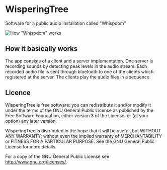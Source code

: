 # WisperingTree
Software for a public audio installation called "Whispdom"

![How "Whispdom" works](https://dl.dropboxusercontent.com/u/8343806/whispdom-sketch2-367px.jpg)

## How it basically works
The app consists of a client and a server implementation. One server is recording sounds by detecting peak levels in the audio stream. 
Each recorded audio file is sent through bluetooth to one of the clients which registered at the server.
The clients play the audio files in a sequence.

## Licence

WisperingTree is free software: you can redistribute it and/or modify
it under the terms of the GNU General Public License as published by
the Free Software Foundation, either version 3 of the License, or
        (at your option) any later version.

WisperingTree is distributed in the hope that it will be useful,
but WITHOUT ANY WARRANTY; without even the implied warranty of
MERCHANTABILITY or FITNESS FOR A PARTICULAR PURPOSE.  See the
GNU General Public License for more details.

For a copy of the GNU General Public License see <http://www.gnu.org/licenses/>.
